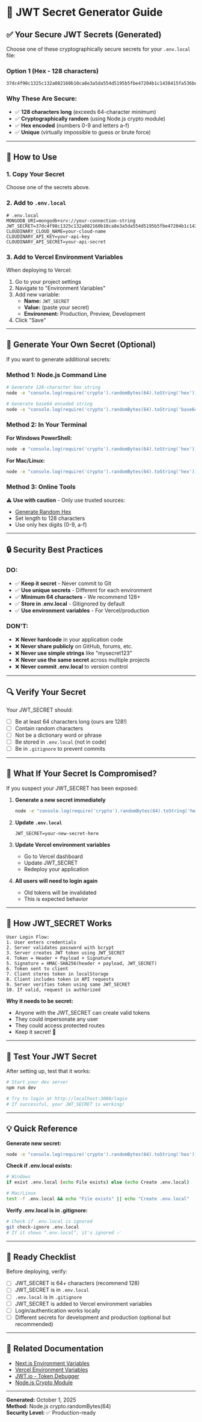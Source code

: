 # 🔐 JWT Secret Generator Guide

## ✅ Your Secure JWT Secrets (Generated)

Choose one of these cryptographically secure secrets for your `.env.local` file:

### Option 1 (Hex - 128 characters)

```
37dc4f98c1325c132a082160b10ca8e3a5da554d5195b5fbe47204b1c1438415fa536beafcc6098bece4209a5a5bf82a4cbf832f763dd580d180fab05a91a743
```

### Why These Are Secure:

- ✅ **128 characters long** (exceeds 64-character minimum)
- ✅ **Cryptographically random** (using Node.js crypto module)
- ✅ **Hex encoded** (numbers 0-9 and letters a-f)
- ✅ **Unique** (virtually impossible to guess or brute force)

---

## 📝 How to Use

### 1. Copy Your Secret

Choose one of the secrets above.

### 2. Add to `.env.local`

```env
# .env.local
MONGODB_URI=mongodb+srv://your-connection-string
JWT_SECRET=37dc4f98c1325c132a082160b10ca8e3a5da554d5195b5fbe47204b1c1438415fa536beafcc6098bece4209a5a5bf82a4cbf832f763dd580d180fab05a91a743
CLOUDINARY_CLOUD_NAME=your-cloud-name
CLOUDINARY_API_KEY=your-api-key
CLOUDINARY_API_SECRET=your-api-secret
```

### 3. Add to Vercel Environment Variables

When deploying to Vercel:

1. Go to your project settings
2. Navigate to "Environment Variables"
3. Add new variable:
   - **Name:** `JWT_SECRET`
   - **Value:** (paste your secret)
   - **Environment:** Production, Preview, Development
4. Click "Save"

---

## 🔧 Generate Your Own Secret (Optional)

If you want to generate additional secrets:

### Method 1: Node.js Command Line

```bash
# Generate 128-character hex string
node -e "console.log(require('crypto').randomBytes(64).toString('hex'))"

# Generate base64 encoded string
node -e "console.log(require('crypto').randomBytes(64).toString('base64'))"
```

### Method 2: In Your Terminal

**For Windows PowerShell:**

```powershell
node -e "console.log(require('crypto').randomBytes(64).toString('hex'))"
```

**For Mac/Linux:**

```bash
node -e "console.log(require('crypto').randomBytes(64).toString('hex'))"
```

### Method 3: Online Tools

⚠️ **Use with caution** - Only use trusted sources:

- [Generate Random Hex](https://www.random.org/strings/)
- Set length to 128 characters
- Use only hex digits (0-9, a-f)

---

## 🔒 Security Best Practices

### DO:

- ✅ **Keep it secret** - Never commit to Git
- ✅ **Use unique secrets** - Different for each environment
- ✅ **Minimum 64 characters** - We recommend 128+
- ✅ **Store in .env.local** - Gitignored by default
- ✅ **Use environment variables** - For Vercel/production

### DON'T:

- ❌ **Never hardcode** in your application code
- ❌ **Never share publicly** on GitHub, forums, etc.
- ❌ **Never use simple strings** like "mysecret123"
- ❌ **Never use the same secret** across multiple projects
- ❌ **Never commit .env.local** to version control

---

## 🔍 Verify Your Secret

Your JWT_SECRET should:

- [ ] Be at least 64 characters long (ours are 128!)
- [ ] Contain random characters
- [ ] Not be a dictionary word or phrase
- [ ] Be stored in `.env.local` (not in code)
- [ ] Be in `.gitignore` to prevent commits

---

## 🚨 What If Your Secret Is Compromised?

If you suspect your JWT_SECRET has been exposed:

1. **Generate a new secret immediately**

   ```bash
   node -e "console.log(require('crypto').randomBytes(64).toString('hex'))"
   ```

2. **Update `.env.local`**

   ```env
   JWT_SECRET=your-new-secret-here
   ```

3. **Update Vercel environment variables**
   - Go to Vercel dashboard
   - Update JWT_SECRET
   - Redeploy your application

4. **All users will need to login again**
   - Old tokens will be invalidated
   - This is expected behavior

---

## 📖 How JWT_SECRET Works

```
User Login Flow:
1. User enters credentials
2. Server validates password with bcrypt
3. Server creates JWT token using JWT_SECRET
4. Token = Header + Payload + Signature
5. Signature = HMAC-SHA256(header + payload, JWT_SECRET)
6. Token sent to client
7. Client stores token in localStorage
8. Client includes token in API requests
9. Server verifies token using same JWT_SECRET
10. If valid, request is authorized
```

**Why it needs to be secret:**

- Anyone with the JWT_SECRET can create valid tokens
- They could impersonate any user
- They could access protected routes
- Keep it secret! 🔐

---

## 🧪 Test Your JWT Secret

After setting up, test that it works:

```bash
# Start your dev server
npm run dev

# Try to login at http://localhost:3000/login
# If successful, your JWT_SECRET is working!
```

---

## 💡 Quick Reference

**Generate new secret:**

```bash
node -e "console.log(require('crypto').randomBytes(64).toString('hex'))"
```

**Check if .env.local exists:**

```bash
# Windows
if exist .env.local (echo File exists) else (echo Create .env.local)

# Mac/Linux
test -f .env.local && echo "File exists" || echo "Create .env.local"
```

**Verify .env.local is in .gitignore:**

```bash
# Check if .env.local is ignored
git check-ignore .env.local
# If it shows ".env.local", it's ignored ✅
```

---

## 🎯 Ready Checklist

Before deploying, verify:

- [ ] JWT_SECRET is 64+ characters (recommend 128)
- [ ] JWT_SECRET is in `.env.local`
- [ ] `.env.local` is in `.gitignore`
- [ ] JWT_SECRET is added to Vercel environment variables
- [ ] Login/authentication works locally
- [ ] Different secrets for development and production (optional but recommended)

---

## 🔗 Related Documentation

- [Next.js Environment Variables](https://nextjs.org/docs/basic-features/environment-variables)
- [Vercel Environment Variables](https://vercel.com/docs/concepts/projects/environment-variables)
- [JWT.io - Token Debugger](https://jwt.io/)
- [Node.js Crypto Module](https://nodejs.org/api/crypto.html)

---

**Generated:** October 1, 2025  
**Method:** Node.js crypto.randomBytes(64)  
**Security Level:** ✅ Production-ready
